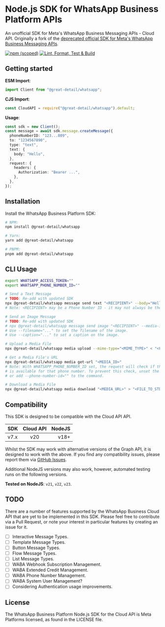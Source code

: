 # Node.js SDK for WhatsApp Business Platform APIs

An unofficial SDK for Meta's WhatsApp Business Messaging APIs - Cloud API.
Originally a fork of the
[deprecated official SDK for Meta's WhatsApp Business Messaging APIs](https://github.com/WhatsApp/WhatsApp-Nodejs-SDK).

[![npm (scoped)][]][sdk-npmjs] [![Lint, Format, Test & Build][]][sdk-ci]

[npm (scoped)]: https://img.shields.io/npm/v/%40great-detail/whatsapp
[sdk-npmjs]: https://www.npmjs.com/package/@great-detail/whatsapp
[Lint, Format, Test & Build]:
  https://github.com/great-detail/WhatsApp-Nodejs-SDK/actions/workflows/nodejs.ci.yml/badge.svg
[sdk-ci]:
  https://github.com/great-detail/WhatsApp-Nodejs-SDK/actions/workflows/nodejs.ci.yml

## Getting started

**ESM Import**:

```ts
import Client from "@great-detail/whatsapp";
```

**CJS Import**:

```ts
const CloudAPI = require("@great-detail/whatsapp").default;
```

**Usage**:

```typescript
const sdk = new Client();
const message = await sdk.message.createMessage({
  phoneNumberID: "123...809",
  to: "1234567890",
  type: "text",
  text: {
    body: "Hello",
  },
  request: {
    headers: {
      Authorization: "Bearer ...",
    },
  },
});
```

## Installation

Install the WhatsApp Business Platform SDK:

```bash
# NPM:
npm install @great-detail/whatsapp

# Yarn:
yarn add @great-detail/whatsapp

# PNPM:
pnpm add @great-detail/whatsapp
```

## CLI Usage

```bash
export WHATSAPP_ACCESS_TOKEN=""
export WHATSAPP_PHONE_NUMBER_ID=""

# Send a Text Message
# TODO: Re-add with updated SDK
npx @great-detail/whatsapp message send text "<RECIPIENT>" --body="Hello, World!"
# Note: <RECIPIENT> may be a Phone Number ID - it may not always be the phone number itself.

# Send an Image Message
# TODO: Re-add with updated SDK
# npx @great-detail/whatsapp message send image "<RECIPIENT>" --media-id="<MEDIA_ID>"
# Use --filename="..." to set the filename of the image.
# Use --caption="..." to set a caption on the image.

# Upload a Media File
npx @great-detail/whatsapp media upload --mime-type="<MIME_TYPE>" < "<FILE_FROM_STDIN>"

# Get a Media File's URL
npx @great-detail/whatsapp media get-url "<MEDIA_ID>"
# Note: With WHATSAPP_PHONE_NUMBER_ID set, the request will check if the media
# is available for that phone number. To prevent this check, unset the env var
# or add --phone-number-id="" to the command.

# Download a Media File
npx @great-detail/whatsapp media download "<MEDIA_URL>" > "<FILE_TO_STDOUT>"
```

## Compatibility

This SDK is designed to be compatible with the Cloud API API.

| SDK  | Cloud API | NodeJS |
| :--- | :-------: | -----: |
| v7.x |    v20    |   v18+ |

Whilst the SDK may work with alternative versions of the Graph API, it is
designed to work with the above. If you find any compatibility issues, please
report them via
[GitHub Issues](https://github.com/great-detail/WhatsApp-Nodejs-SDK/issues).

Additional NodeJS versions may also work, however, automated testing runs on the
following versions.

**Tested on NodeJS**: `v21`, `v22`, `v23`.

## TODO

There are a number of features supported by the WhatsApp Business Cloud API that
are yet to be implemented in this SDK. Please feel free to contribute via a Pull
Request, or note your interest in particular features by creating an issue for
it.

- [ ] Interactive Message Types.
- [ ] Template Message Types.
- [ ] Button Message Types.
- [ ] Flow Message Types.
- [ ] List Message Types.
- [ ] WABA Webhook Subscription Management.
- [ ] WABA Extended Credit Management.
- [ ] WABA Phone Number Management.
- [ ] WABA System User Management?
- [ ] Considering Authentication usage improvements.

## License

The WhatsApp Business Platform Node.js SDK for the Cloud API is Meta Platforms
licensed, as found in the LICENSE file.
